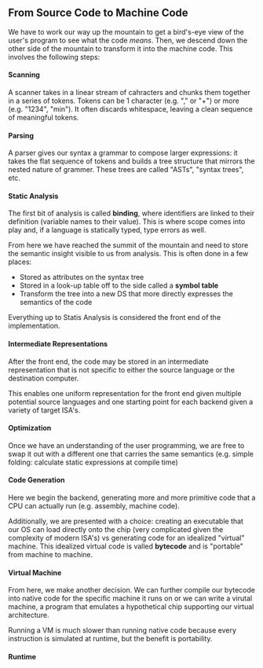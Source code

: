 
## From Source Code to Machine Code

We have to work our way up the mountain to get a bird's-eye view of the user's program to see what the code *means*. Then, we descend down the other side of the mountain to transform it into the machine code. This involves the following steps:

#### Scanning
A scanner takes in a linear stream of cahracters and chunks them together in a series of tokens. Tokens can be 1 character (e.g. "," or "+") or more (e.g.  "1234", "min"). It often discards whitespace, leaving a clean sequence of meaningful tokens.

#### Parsing

A parser gives our syntax a grammar to compose larger expressions: it takes the flat sequence of tokens and builds a tree structure that mirrors the nested nature of grammer. These trees are called "ASTs", "syntax trees", etc.

#### Static Analysis
The first bit of analysis is called **binding**, where identifiers are linked to their definition (variable names to their value). This is where scope comes into play and, if a language is statically typed, type errors as well. 

From here we have reached the summit of the mountain and need to store the semantic insight visible to us from analysis. This is often done in a few places:

- Stored as attributes on the syntax tree
- Stored in a look-up table off to the side called a **symbol table**
- Transform the tree into a new DS that more directly expresses the semantics of the code

Everything up to Statis Analysis is considered the front end of the implementation.

#### Intermediate Representations

After the front end, the code may be stored in an intermediate representation that is not specific to either the source language or the destination computer.

This enables one uniform representation for the front end given multiple potential source languages and one starting point for each backend given a variety of target ISA's.

#### Optimization

Once we have an understanding of the user programming, we are free to swap it out with a different one that carries the same semantics (e.g. simple folding: calculate static expressions at compile time)

#### Code Generation

Here we begin the backend, generating more and more primitive code that a CPU can actually run (e.g. assembly, machine code).

Additionally, we are presented with a choice: creating an executable that our OS can load directly onto the chip (very complicated given the complexity of modern ISA's) vs generating code for an idealized "virtual" machine. This idealized virtual code is valled **bytecode** and is "portable" from machine to machine.

#### Virtual Machine

From here, we make another decision. We can further compile our bytecode into native code for the specific machine it runs on or we can write a virutal machine, a program that emulates a hypothetical chip supporting our virtual architecture. 

Running a VM is much slower than running native code because every instruction is simulated at runtime, but the benefit is portability.

#### Runtime

